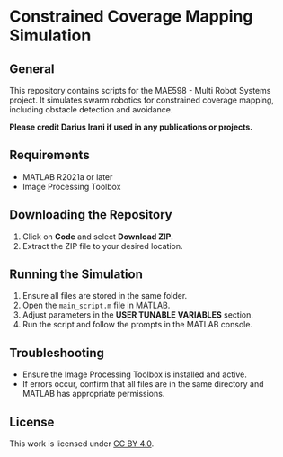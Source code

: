 # Constrained Coverage Mapping Simulation

## General
This repository contains scripts for the MAE598 - Multi Robot Systems project. It simulates swarm robotics for constrained coverage mapping, including obstacle detection and avoidance.

**Please credit Darius Irani if used in any publications or projects.**

## Requirements
- MATLAB R2021a or later
- Image Processing Toolbox

## Downloading the Repository
1. Click on **Code** and select **Download ZIP**.
2. Extract the ZIP file to your desired location.

## Running the Simulation
1. Ensure all files are stored in the same folder.
2. Open the `main_script.m` file in MATLAB.
3. Adjust parameters in the **USER TUNABLE VARIABLES** section.
4. Run the script and follow the prompts in the MATLAB console.

## Troubleshooting
- Ensure the Image Processing Toolbox is installed and active.
- If errors occur, confirm that all files are in the same directory and MATLAB has appropriate permissions.

## License
This work is licensed under [CC BY 4.0](https://creativecommons.org/licenses/by/4.0/).
